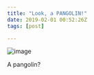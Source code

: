 ```yaml
---
title: "Look, a PANGOLIN!"
date: 2019-02-01 00:52:26Z
tags: [post]

---
```


![image](https://user-images.githubusercontent.com/11719160/52381879-1c873100-2a6b-11e9-993a-0e828c47ba7b.png)

A pangolin?
